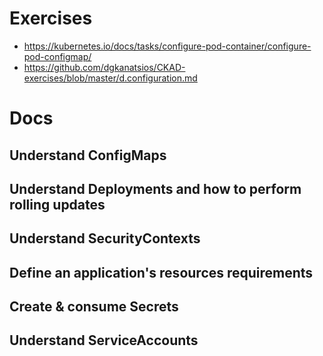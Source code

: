 
# Exercises
- https://kubernetes.io/docs/tasks/configure-pod-container/configure-pod-configmap/
- https://github.com/dgkanatsios/CKAD-exercises/blob/master/d.configuration.md

# Docs
## Understand ConfigMaps


## Understand Deployments and how to perform rolling updates


## Understand SecurityContexts 


## Define an application's resources requirements

## Create & consume Secrets

## Understand ServiceAccounts
